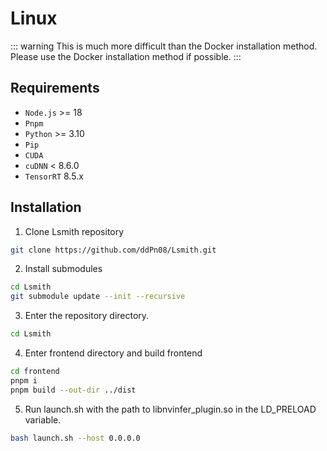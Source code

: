 # Linux

::: warning
This is much more difficult than the Docker installation method. Please use the Docker installation method if possible.
:::

## Requirements

- `Node.js` >= 18
- `Pnpm`
- `Python` >= 3.10
- `Pip`
- `CUDA`
- `cuDNN` < 8.6.0
- `TensorRT` 8.5.x

## Installation

1. Clone Lsmith repository

```sh
git clone https://github.com/ddPn08/Lsmith.git
```

2. Install submodules

```sh
cd Lsmith
git submodule update --init --recursive
```

3. Enter the repository directory.

```sh
cd Lsmith
```

4. Enter frontend directory and build frontend

```sh
cd frontend
pnpm i
pnpm build --out-dir ../dist
```

5. Run launch.sh with the path to libnvinfer_plugin.so in the LD_PRELOAD variable.

```sh
bash launch.sh --host 0.0.0.0
```
